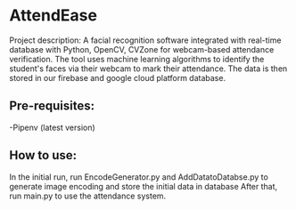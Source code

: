 # AttendEase
Project description: A facial recognition software integrated with real-time database with Python, OpenCV,
CVZone for webcam-based attendance verification. The tool uses machine learning algorithms to identify the student's faces via their webcam to mark their attendance. The data is then stored in our firebase and google cloud platform database.

## Pre-requisites:
-Pipenv (latest version)

## How to use:
In the initial run, run EncodeGenerator.py and AddDatatoDatabse.py to generate image encoding and store the initial data in database
After that, run main.py to use the attendance system.


